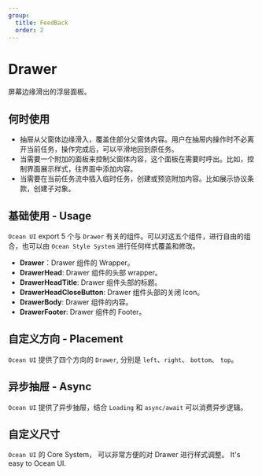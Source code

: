 ```yaml
---
group:
  title: FeedBack
  order: 2
---
```


# Drawer

屏幕边缘滑出的浮层面板。

## 何时使用

- 抽屉从父窗体边缘滑入，覆盖住部分父窗体内容。用户在抽屉内操作时不必离开当前任务，操作完成后，可以平滑地回到原任务。
- 当需要一个附加的面板来控制父窗体内容，这个面板在需要时呼出。比如，控制界面展示样式，往界面中添加内容。
- 当需要在当前任务流中插入临时任务，创建或预览附加内容。比如展示协议条款，创建子对象。

## 基础使用 - Usage

`Ocean UI` export 5 个与 `Drawer` 有关的组件。可以对这五个组件，进行自由的组合，也可以由 `Ocean Style System` 进行任何样式覆盖和修改。

- **Drawer**：Drawer 组件的 Wrapper。
- **DrawerHead**: Drawer 组件的头部 wrapper。
- **DrawerHeadTitle**: Drawer 组件头部的标题。
- **DrawerHeadCloseButton**: Drawer 组件头部的关闭 Icon。
- **DrawerBody**: Drawer 组件的内容。
- **DrawerFooter**: Drawer 组件的 Footer。

<code src="./document/basic.tsx"></code>

## 自定义方向 - Placement

`Ocean UI` 提供了四个方向的 `Drawer`, 分别是 `left`、`right`、 `bottom`、 `top`。

<code src="./document/dialogBasic.tsx"></code>

## 异步抽屉 - Async

`Ocean UI` 提供了异步抽屉，结合 `Loading` 和 `async/await` 可以消费异步逻辑。

<code src="./document/asyncDialog.tsx"></code>

## 自定义尺寸

`Ocean UI` 的 Core System， 可以非常方便的对 Drawer 进行样式调整。 It's easy to Ocean UI.

<code src="./document/sizeDrawer.tsx"></code>
